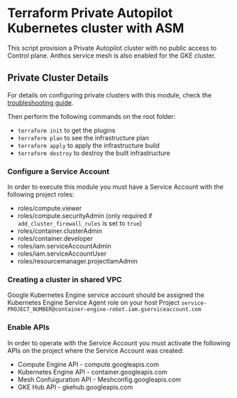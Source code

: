 
# Terraform Private Autopilot Kubernetes cluster with ASM  

This script provision a Private Autopilot cluster with no public access to Control plane. Anthos service mesh is also enabled for the GKE cluster. 



## Private Cluster Details
For details on configuring private clusters with this module, check the [troubleshooting guide](https://github.com/terraform-google-modules/terraform-google-kubernetes-engine/blob/master/docs/private_clusters.md).



<!-- do not understand what this is about -->
Then perform the following commands on the root folder:

- `terraform init` to get the plugins
- `terraform plan` to see the infrastructure plan
- `terraform apply` to apply the infrastructure build
- `terraform destroy` to destroy the built infrastructure


### Configure a Service Account
In order to execute this module you must have a Service Account with the
following project roles:
- roles/compute.viewer
- roles/compute.securityAdmin (only required if `add_cluster_firewall_rules` is set to `true`)
- roles/container.clusterAdmin
- roles/container.developer
- roles/iam.serviceAccountAdmin
- roles/iam.serviceAccountUser
- roles/resourcemanager.projectIamAdmin 

### Creating a cluster in shared VPC
Google Kubernetes Engine service account should be assigned the Kubernetes Engine Service Agent role on your host Project
`service-PROJECT_NUMBER@container-engine-robot.iam.gserviceaccount.com`

### Enable APIs
In order to operate with the Service Account you must activate the following APIs on the project where the Service Account was created:

- Compute Engine API - compute.googleapis.com
- Kubernetes Engine API - container.googleapis.com
- Mesh Confuiguration API -  Meshconfig.googleapis.com 
- GKE Hub API - gkehub.googleapis.com

